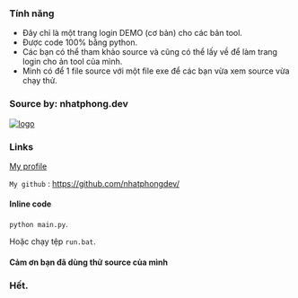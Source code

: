 ### Tính năng
- Đây chỉ là một trang login DEMO (cơ bản) cho các bản tool.
- Được code 100% bằng python.
- Các bạn có thể tham khảo source và cũng có thể lấy về để làm trang login cho ản tool của mình.
- Mình có để 1 file source với một file exe để các bạn vừa xem source vừa chạy thử.
### Source by: nhatphong.dev
[![logo](https://i.postimg.cc/XNyLXWBj/3aa4bb583806b902f877aba62cdb6826-1.webp "logo")](https://i.postimg.cc/XNyLXWBj/3aa4bb583806b902f877aba62cdb6826-1.webp "logo")

### Links


[My profile](http:nhatphong.is-a.dev)

`My github` : <https://github.com/nhatphongdev/>

#### Inline code

`python main.py`.

Hoặc chạy tệp `run.bat`.

#### Cảm ơn bạn đã dùng thử source của mình

### Hết.
